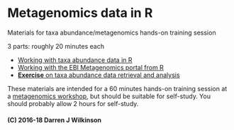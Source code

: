 # Metagenomics data in R

Materials for taxa abundance/metagenomics hands-on training session

3 parts: roughly 20 minutes each

* [Working with taxa abundance data in R](TaxaAbundance.md)
* [Working with the EBI Metagenomics portal from R](EBIMetagenomics.md)
* [**Exercise** on taxa abundance data retrieval and analysis](Exercise.md)

These materials are intended for a 60 minutes hands-on training session at a [metagenomics workshop](https://www.ebi.ac.uk/training/events/2018/metagenomics-bioinformatics-3), but should be suitable for self-study. You should probably allow 2 hours for self-study.


#### (C) 2016-18 Darren J Wilkinson


